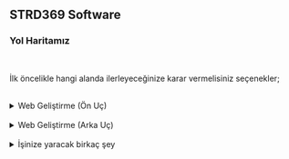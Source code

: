 ## STRD369 Software

### Yol Haritamız

<br>

İlk öncelikle hangi alanda ilerleyeceğinize karar vermelisiniz seçenekler;
<br><br>

<details>
  <summary>Web Geliştirme (Ön Uç)</summary>
<p>

<details>
  <summary>HTML</summary>
<br>Kolay öğrenebilen bir etiketleme dilidir herşeyin başı bunla başlar maximun 1 haftada çözülebilir
<br><br>
İlgili Ders Videoları ;
<hr>
<a href="https://www.youtube.com/playlist?list=PLfAfrKyDRWrG7tK01yW92A2j7Ou0qpOFm">
https://www.youtube.com/playlist?list=PLfAfrKyDRWrG7tK01yW92A2j7Ou0qpOFm</a>
<br>
<a href="https://www.youtube.com/playlist?list=PLDnjqQ64uPKaMjG8pKSAe9D0IRXITiJGR">https://www.youtube.com/playlist?list=PLDnjqQ64uPKaMjG8pKSAe9D0IRXITiJGR</a>
<br><br>
</details>

<details>
  <summary>CSS</summary>
<br>Üstünde bayağı bir durulması gerekilen bir Stil yapılandırma dilidir hemen hemen her web sayfası bu dil ile tasarlanır Facebooktan tutun Netflixe kadar bu dilde en önemli şey her dilde olduğu gibi öğrendikten sonra bol bol alıştırma örnek yapmak sonuçta tasarım işi alıştırma yapılarak üstüne basılarak daha iyi öğrenilir bu dili öğrenirken not almanızı öneriririm örnek vermek gerekirse
<br><br>

  
``` css

/*
margin : Seçilen nesneye elemente dışarıdan boşluk verir
*/

body {
margin:0;
} 
``` 
<br><br>
İlgili Ders Videoları ;
<hr>
<a href="https://www.youtube.com/playlist?list=PLfAfrKyDRWrFYc77WNfwQpS9-DBBdir_I">https://www.youtube.com/playlist?list=PLfAfrKyDRWrFYc77WNfwQpS9-DBBdir_I</a>
<br>
<a href="https://www.youtube.com/playlist?list=PLkDTLUcoIKU3wjpmdgU0YjqcUyOSfCwOr">https://www.youtube.com/playlist?list=PLkDTLUcoIKU3wjpmdgU0YjqcUyOSfCwOr</a>
<br><br>
</details>
<details>
  <summary>JAVASCRİPT</summary>
<br>Kolay öğrenebilen bir etiketleme dilidir herşeyin başı bunla başlar maximun 1 haftada çözülebilir
<br><br>
İlgili Ders Videoları ;
<hr>
<a href="https://www.youtube.com/watch?v=CPcpcqaQRvw&list=PLY20HpFruiK12kqke7T5OQVu1BK2ELQL8">https://www.youtube.com/watch?v=CPcpcqaQRvw&list=PLY20HpFruiK12kqke7T5OQVu1BK2ELQL8</a>
<br>
<a href="https://www.youtube.com/watch?v=iEG2LSTZ23g&list=PL-Hkw4CrSVq_NyzNPVyyg-KIyhlfXsTlD">https://www.youtube.com/watch?v=iEG2LSTZ23g&list=PL-Hkw4CrSVq_NyzNPVyyg-KIyhlfXsTlD</a>
<br><br>
</details>
</p>
</details>
<br>
<details>
  <summary>Web Geliştirme (Arka Uç)</summary>

<p>

<details>
  <summary>PHP</summary>
<br>Daha önce de belirttiğimiz gibi PHP sunucu taraflı iletişimler için yaratılmış bir programlama dilidir. Bu nedenle form verisi toplamak, sunucuda dosya yönetmek, veritabanlarını düzenlemek vb. gibi çeşitli sunucu taraflı fonksiyonları yapabilir. (Diziwork sitesi yapılırken Backend olarak kullanılan dil)
<br><br>
İlgili Ders Videoları ;
<hr>
<a href="https://www.youtube.com/watch?v=oYw69st2kiI&list=PLZtkgIR0fgTF-J55mgaNUK7uFvzFzgpGa">https://www.youtube.com/watch?v=oYw69st2kiI&list=PLZtkgIR0fgTF-J55mgaNUK7uFvzFzgpGa</a>
<br>
<a href="https://www.youtube.com/watch?v=Y4li4PlYIDk&list=PLoY87WXgjMpHI71iLDCmLBgplCOZoQ7XD">https://www.youtube.com/watch?v=Y4li4PlYIDk&list=PLoY87WXgjMpHI71iLDCmLBgplCOZoQ7XD</a>
<br><br>
</details>

<details>
  <summary>Node JS (Benim için en iyisi ve en popüler)</summary>
<br>Node.js temel olarak sunucu tarafında çalışan javascripttir. Javascript temelli olması sebebiyle çok dinamik ve hızlı yapısı vardır.
Javascript dilinin Node.js vasıtasıyla Back-end’e taşınmasıyla artık sadece bir dil bilerek full-stack uygulama geliştirebilirsiniz. Zaten son dönemde artık React gibi Javascript Front-End kütüphane ve framework’leri de ciddi seviyede popüler olmaya başladı.
Örneğin şu an C#, Java, Python, Ruby, Php gibi ekstra bir dil öğrenmeye gerek kalmadan sadece Javascript bilerek Node ve React ile full-stack web uygulamaları geliştirebilirsiniz. Bir startup fikriniz varsa Node ve React ile hızlıca MVP geliştirip yayınlayabilirsiniz.
<br><br>
İlgili Ders Videoları ;
<hr>
<a href="">Eklenicek</a>
<br>
<a href="">Eklenicek</a>
<br><br>
</details>
</p>
</details>
<br>
<details>
  <summary>İşinize yaracak birkaç şey</summary>
  
  <p><br>
 
  <a href="https://notepad-plus-plus.org/">Notepadd++</a>  <br>
  <a href="https://www.sublimetext.com/">Sublime Text</a>
 <br>
  <a href="https://code.visualstudio.com/">Visual Studio Code</a>
  
  </p>
  
  
</detail>
